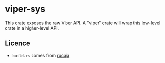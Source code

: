 viper-sys
=========

This crate exposes the raw Viper API.
A "viper" crate will wrap this low-level crate in a higher-level API.


Licence
-------

- `build.rs` comes from [rucaja](https://github.com/kud1ing/rucaja)
